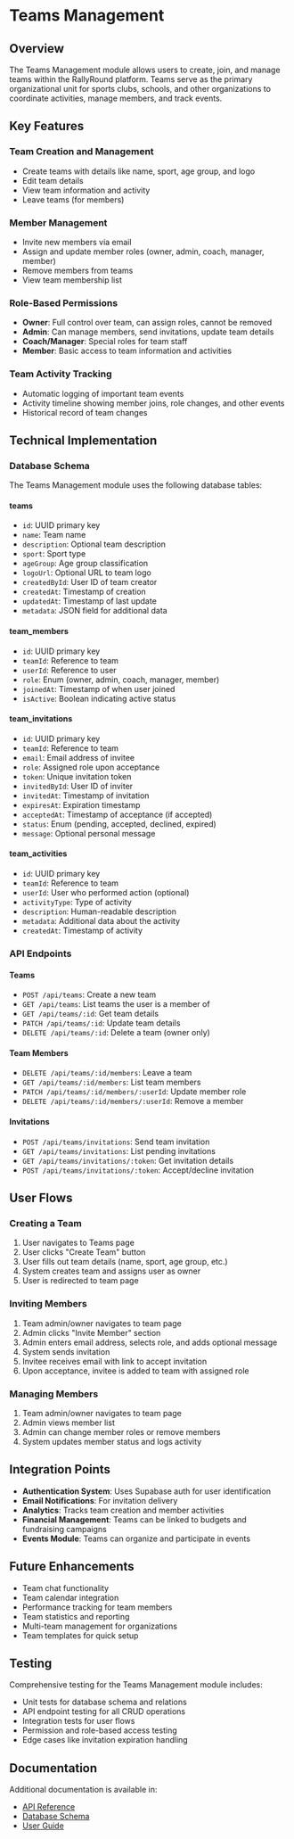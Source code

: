 # Teams Management

## Overview

The Teams Management module allows users to create, join, and manage teams within the RallyRound platform. Teams serve as the primary organizational unit for sports clubs, schools, and other organizations to coordinate activities, manage members, and track events.

## Key Features

### Team Creation and Management
- Create teams with details like name, sport, age group, and logo
- Edit team details
- View team information and activity
- Leave teams (for members)

### Member Management
- Invite new members via email
- Assign and update member roles (owner, admin, coach, manager, member)
- Remove members from teams
- View team membership list

### Role-Based Permissions
- **Owner**: Full control over team, can assign roles, cannot be removed
- **Admin**: Can manage members, send invitations, update team details
- **Coach/Manager**: Special roles for team staff
- **Member**: Basic access to team information and activities

### Team Activity Tracking
- Automatic logging of important team events
- Activity timeline showing member joins, role changes, and other events
- Historical record of team changes

## Technical Implementation

### Database Schema

The Teams Management module uses the following database tables:

#### teams
- `id`: UUID primary key
- `name`: Team name
- `description`: Optional team description
- `sport`: Sport type
- `ageGroup`: Age group classification
- `logoUrl`: Optional URL to team logo
- `createdById`: User ID of team creator
- `createdAt`: Timestamp of creation
- `updatedAt`: Timestamp of last update
- `metadata`: JSON field for additional data

#### team_members
- `id`: UUID primary key
- `teamId`: Reference to team
- `userId`: Reference to user
- `role`: Enum (owner, admin, coach, manager, member)
- `joinedAt`: Timestamp of when user joined
- `isActive`: Boolean indicating active status

#### team_invitations
- `id`: UUID primary key
- `teamId`: Reference to team
- `email`: Email address of invitee
- `role`: Assigned role upon acceptance
- `token`: Unique invitation token
- `invitedById`: User ID of inviter
- `invitedAt`: Timestamp of invitation
- `expiresAt`: Expiration timestamp
- `acceptedAt`: Timestamp of acceptance (if accepted)
- `status`: Enum (pending, accepted, declined, expired)
- `message`: Optional personal message

#### team_activities
- `id`: UUID primary key
- `teamId`: Reference to team
- `userId`: User who performed action (optional)
- `activityType`: Type of activity
- `description`: Human-readable description
- `metadata`: Additional data about the activity
- `createdAt`: Timestamp of activity

### API Endpoints

#### Teams
- `POST /api/teams`: Create a new team
- `GET /api/teams`: List teams the user is a member of
- `GET /api/teams/:id`: Get team details
- `PATCH /api/teams/:id`: Update team details
- `DELETE /api/teams/:id`: Delete a team (owner only)

#### Team Members
- `DELETE /api/teams/:id/members`: Leave a team
- `GET /api/teams/:id/members`: List team members
- `PATCH /api/teams/:id/members/:userId`: Update member role
- `DELETE /api/teams/:id/members/:userId`: Remove a member

#### Invitations
- `POST /api/teams/invitations`: Send team invitation
- `GET /api/teams/invitations`: List pending invitations
- `GET /api/teams/invitations/:token`: Get invitation details
- `POST /api/teams/invitations/:token`: Accept/decline invitation

## User Flows

### Creating a Team
1. User navigates to Teams page
2. User clicks "Create Team" button
3. User fills out team details (name, sport, age group, etc.)
4. System creates team and assigns user as owner
5. User is redirected to team page

### Inviting Members
1. Team admin/owner navigates to team page
2. Admin clicks "Invite Member" section
3. Admin enters email address, selects role, and adds optional message
4. System sends invitation
5. Invitee receives email with link to accept invitation
6. Upon acceptance, invitee is added to team with assigned role

### Managing Members
1. Team admin/owner navigates to team page
2. Admin views member list
3. Admin can change member roles or remove members
4. System updates member status and logs activity

## Integration Points

- **Authentication System**: Uses Supabase auth for user identification
- **Email Notifications**: For invitation delivery
- **Analytics**: Tracks team creation and member activities
- **Financial Management**: Teams can be linked to budgets and fundraising campaigns
- **Events Module**: Teams can organize and participate in events

## Future Enhancements

- Team chat functionality
- Team calendar integration
- Performance tracking for team members
- Team statistics and reporting
- Multi-team management for organizations
- Team templates for quick setup

## Testing

Comprehensive testing for the Teams Management module includes:

- Unit tests for database schema and relations
- API endpoint testing for all CRUD operations
- Integration tests for user flows
- Permission and role-based access testing
- Edge cases like invitation expiration handling

## Documentation

Additional documentation is available in:
- [API Reference](/docs/api/teams.md)
- [Database Schema](/docs/resources/database-schema.md)
- [User Guide](/docs/resources/user-guide.md)
